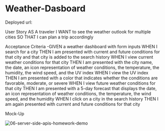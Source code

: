 # Weather-Dasboard


Deployed url:

User Story
AS A traveler
I WANT to see the weather outlook for multiple cities
SO THAT I can plan a trip accordingly




Acceptance Criteria
  -GIVEN a weather dashboard with form inputs
  WHEN I search for a city
  THEN I am presented with current and future conditions for that city and that city is added to the search history
  WHEN I view current weather conditions for that city
  THEN I am presented with the city name, the date, an icon representation of weather conditions, the temperature, the humidity, the wind speed, and the UV index
  WHEN I view the UV index
  THEN I am presented with a color that indicates whether the conditions are favorable, moderate, or severe
  WHEN I view future weather conditions for that city
  THEN I am presented with a 5-day forecast that displays the date, an icon representation of weather conditions, the temperature, the wind speed, and the humidity
  WHEN I click on a city in the search history
  THEN I am again presented with current and future conditions for that city


Mock-Up


 
![06-server-side-apis-homework-demo](https://user-images.githubusercontent.com/107386198/180348380-4e03720c-5aec-4de3-8f25-de6d4d9f2ca9.png)

